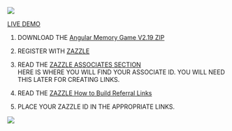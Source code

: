 
![](http://thenocklist.com/javascript/img/works/1.jpg)

[LIVE DEMO](http://thenocklist.com/gaming/match/memorygame/app/index.html)

1. DOWNLOAD THE [Angular Memory Game V2.19 ZIP](https://github.com/NOCKLIST/spa223)

2. REGISTER WITH [ZAZZLE](http://www.zazzle.com/)

3. READ THE [ZAZZLE ASSOCIATES SECTION](http://www.zazzle.com/my/associate/associate)  
HERE IS WHERE YOU WILL FIND YOUR ASSOCIATE ID.  YOU WILL NEED THIS LATER FOR CREATING LINKS.

4. READ THE [ZAZZLE How to Build Referral Links](http://www.zazzle.com/sell/affiliates/referrallinks)

5. PLACE YOUR ZAZZLE ID IN THE APPROPRIATE LINKS.  


![](http://thenocklist.com/html5/poly/images/templatemo_logo2.jpg)

